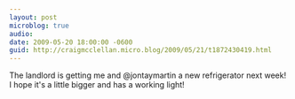 ```yaml
---
layout: post
microblog: true
audio: 
date: 2009-05-20 18:00:00 -0600
guid: http://craigmcclellan.micro.blog/2009/05/21/t1872430419.html
---
```

The landlord is getting me and @jontaymartin a new refrigerator next week!  I hope it's a little bigger and has a working light!
